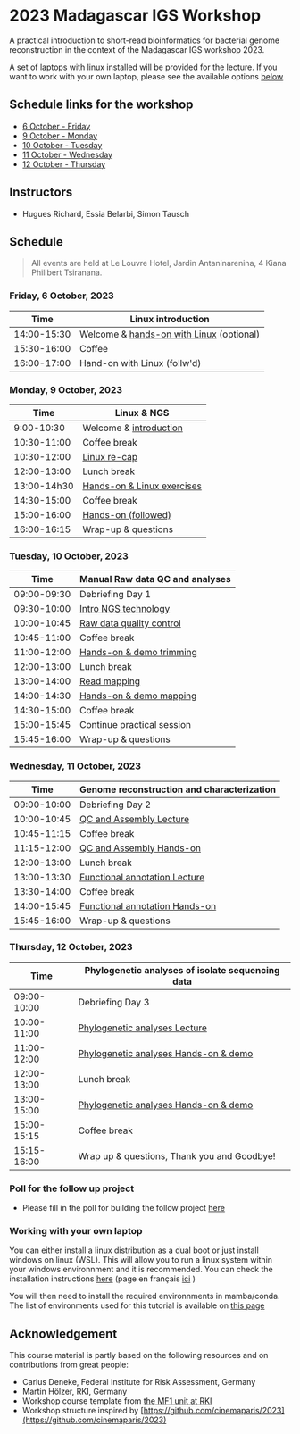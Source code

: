 # 2023 Madagascar IGS Workshop 

A practical introduction to short-read bioinformatics for bacterial genome reconstruction in the context of the Madagascar IGS workshop 2023.

A set of laptops with linux installed will be provided for the lecture. If you want to work with your own laptop, please see the available options [below](#5)

## Schedule links for the workshop
* [6 October - Friday](#0)
* [9 October - Monday](#1)  
* [10 October - Tuesday](#2)  
* [11 October - Wednesday](#3)  
* [12 October - Thursday](#4)  

## Instructors

* Hugues Richard, Essia Belarbi, Simon Tausch

## Schedule

> All events are held at Le Louvre Hotel,
> Jardin Antaninarenina, 4 Kiana Philibert Tsiranana.

### <a name="0"></a> Friday, 6 October, 2023
| Time        | Linux introduction |
| --          | --               |
| 14:00-15:30 | Welcome & [hands-on with Linux](day00-friday/intro.md) (optional)|
| 15:30-16:00 | Coffee | 
| 16:00-17:00 | Hand-on with Linux (follw'd) | 


### <a name="1"></a> Monday, 9 October, 2023
| Time        | Linux & NGS |
| --          | --               |
| 9:00-10:30 | Welcome & [introduction](day01-monday/general.md) |
| 10:30-11:00 | Coffee break | 
| 10:30-12:00 | [Linux re-cap](day01-monday/linux.md) |
| 12:00-13:00 | Lunch break |
| 13:00-14h30 | [Hands-on & Linux exercises](day01-monday/general.md)
| 14:30-15:00 | Coffee break |
| 15:00-16:00 | [Hands-on (followed)](day01-monday/general.md) |
| 16:00-16:15 | Wrap-up & questions |

### <a name="2"></a> Tuesday, 10 October, 2023

| Time        | Manual Raw data QC and analyses|
| --          | --               |
| 09:00-09:30 | Debriefing Day 1 |
| 09:30-10:00 | [Intro NGS technology](day02-tuesday/README.md) | 
| 10:00-10:45 | [Raw data quality control](day02-tuesday/trimming.md) |
| 10:45-11:00 | Coffee break |
| 11:00-12:00 | [Hands-on & demo trimming](day02-tuesday/trimming.md) |
| 12:00-13:00 | Lunch break |
| 13:00-14:00 | [Read mapping](day02-tuesday/mapping.md) |
| 14:00-14:30 | [Hands-on & demo mapping](day02-tuesday/mapping.md) |
| 14:30-15:00 | Coffee break |
| 15:00-15:45 | Continue practical session |
| 15:45-16:00 | Wrap-up & questions |


### <a name="3"></a> Wednesday, 11 October, 2023

| Time        | Genome reconstruction and characterization |
| --          | --               |
| 09:00-10:00 | Debriefing Day 2 |
| 10:00-10:45 | [QC and Assembly Lecture](day03-wednesday/aquamis.md) |
| 10:45-11:15 | Coffee break |
| 11:15-12:00 | [QC and Assembly Hands-on](day03-wednesday/aquamis.md) |
| 12:00-13:00 | Lunch break |
| 13:00-13:30 | [Functional annotation Lecture](day03-wednesday/functionalannotation.md) |
| 13:30-14:00 | Coffee break |
| 14:00-15:45 | [Functional annotation Hands-on](day03-wednesday/functionalannotation.md) |
| 15:45-16:00 | Wrap-up & questions |

### <a name="4"></a> Thursday, 12 October, 2023

| Time        | Phylogenetic analyses of isolate sequencing data |
| --          | --               |
| 09:00-10:00 | Debriefing Day 3 |
| 10:00-11:00 | [Phylogenetic analyses Lecture](day04-thursday/phylogeny.md) |
| 11:00-12:00 | [Phylogenetic analyses Hands-on & demo](day04-thursday/phylogeny.md) |
| 12:00-13:00 | Lunch break |
| 13:00-15:00 | [Phylogenetic analyses Hands-on & demo](day04-thursday/phylogeny.md) |
| 15:00-15:15 | Coffee break |
| 15:15-16:00 | Wrap up & questions, Thank you and Goodbye! |

### <a name="poll"></a> Poll for the follow up project

* Please fill in the poll for building the follow project [here](https://forms.gle/xXr22ENsactZkiNR8)


### <a name="5"></a> Working with your own laptop

You can either install a linux distribution as a dual boot or just install windows on linux (WSL). This will allow you to run a linux system within your windows environnment and it is recommended. You can check the installation instructions [here](https://learn.microsoft.com/en-us/windows/wsl/install) (page en français [ici](https://learn.microsoft.com/fr-fr/windows/wsl/install) )

You will then need to install the required environnments in mamba/conda. The list of environments used for this tutorial is available on [this page](mamba_commands.md)

## Acknowledgement

This course material is partly based on the following resources and on contributions from great people:

* Carlus Deneke, Federal Institute for Risk Assessment, Germany
* Martin Hölzer, RKI, Germany
* Workshop course template from [the MF1 unit at RKI](https://github.com/rki-mf1/)
* Workshop structure inspired by [https://github.com/cinemaparis/2023](https://github.com/cinemaparis/2023)
